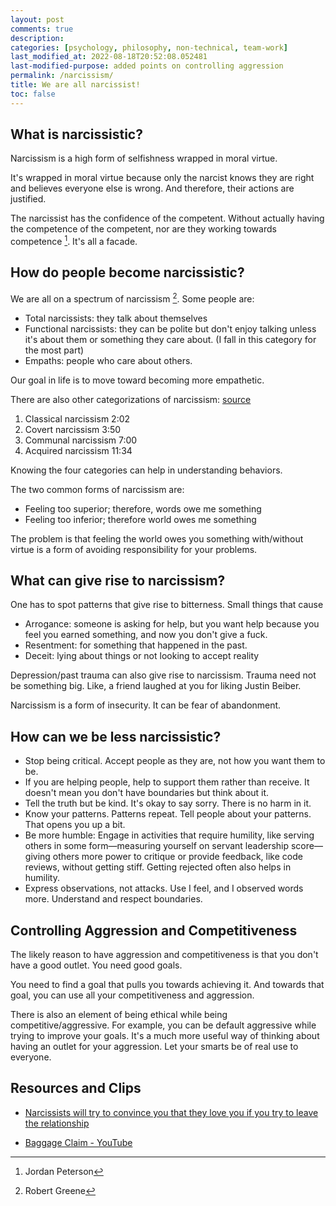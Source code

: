 ```yaml
---
layout: post
comments: true
description: 
categories: [psychology, philosophy, non-technical, team-work]
last_modified_at: 2022-08-18T20:52:08.052481
last-modified-purpose: added points on controlling aggression
permalink: /narcissism/
title: We are all narcissist!
toc: false
---
```


## What is narcissistic?

Narcissism is a high form of selfishness wrapped in moral virtue.

It's wrapped in moral virtue because only the narcist knows they are right and believes everyone else is wrong. And therefore, their actions are justified.

The narcissist has the confidence of the competent. Without actually having the competence of the competent, nor are they working towards competence [^2]. It's all a facade.

## How do people become narcissistic?

We are all on a spectrum of narcissism [^1]. Some people are:

- Total narcissists: they talk about themselves
- Functional narcissists: they can be polite but don't enjoy talking unless it's about them or something they care about. (I fall in this category for the most part)
- Empaths: people who care about others.

Our goal in life is to move toward becoming more empathetic.

There are also other categorizations of narcissism: [source](https://www.youtube.com/watch?v=_uJs0iGQN0M)

1. Classical narcissism 2:02
2. Covert narcissism 3:50
3. Communal narcissism 7:00
4. Acquired narcissism 11:34

Knowing the four categories can help in understanding behaviors.

The two common forms of narcissism are:

- Feeling too superior; therefore, words owe me something
- Feeling too inferior; therefore world owes me something

The problem is that feeling the world owes you something with/without virtue is a form of avoiding responsibility for your problems.

## What can give rise to narcissism?

One has to spot patterns that give rise to bitterness. Small things that cause

- Arrogance: someone is asking for help, but you want help because you feel you earned something, and now you don't give a fuck.
- Resentment: for something that happened in the past.
- Deceit: lying about things or not looking to accept reality

Depression/past trauma can also give rise to narcissism. Trauma need not be something big. Like, a friend laughed at you for liking Justin Beiber.

Narcissism is a form of insecurity. It can be fear of abandonment.

## How can we be less narcissistic?

- Stop being critical. Accept people as they are, not how you want them to be.
- If you are helping people, help to support them rather than receive. It doesn't mean you don't have boundaries but think about it.
- Tell the truth but be kind. It's okay to say sorry. There is no harm in it.
- Know your patterns. Patterns repeat. Tell people about your patterns. That opens you up a bit.
- Be more humble: Engage in activities that require humility, like serving others in some form—measuring yourself on servant leadership score—giving others more power to critique or provide feedback, like code reviews, without getting stiff. Getting rejected often also helps in humility.
- Express observations, not attacks. Use I feel, and I observed words more. Understand and respect boundaries.

## Controlling Aggression and Competitiveness

The likely reason to have aggression and competitiveness is that you don't have a good outlet. You need good goals.

You need to find a goal that pulls you towards achieving it. And towards that goal, you can use all your competitiveness and aggression.

There is also an element of being ethical while being competitive/aggressive. For example, you can be default aggressive while trying to improve your goals. It's a much more useful way of thinking about having an outlet for your aggression. Let your smarts be of real use to everyone.

## Resources and Clips

- [Narcissists will try to convince you that they love you if you try to leave the relationship](https://www.instagram.com/reel/CkWTAfwjK7V/?igshid=MDJmNzVkMjY%3D)

- [Baggage Claim - YouTube](https://www.youtube.com/c/BaggageClaim?app=desktop)

[^1]: Robert Greene
[^2]: Jordan Peterson
